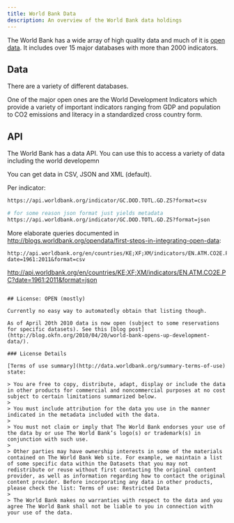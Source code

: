 ```yaml
---
title: World Bank Data
description: An overview of the World Bank data holdings
---
```


The World Bank has a wide array of high quality data and much of it is [open data][]. It includes over 15 major databases with more than 2000 indicators.

[open data]: https://opendefinition.org/

## Data

There are a variety of different databases.

One of the major open ones are the World Development Indicators which provide a variety of important indicators ranging from GDP and population to CO2 emissions and literacy in a standardized cross country form.

## API

The World Bank has a data API. You can use this to access a variety of data including the world developemn

You can get data in CSV, JSON and XML (default).

Per indicator:

```bash
https://api.worldbank.org/indicator/GC.DOD.TOTL.GD.ZS?format=csv

# for some reason json format just yields metadata
https://api.worldbank.org/indicator/GC.DOD.TOTL.GD.ZS?format=json
```

More elaborate queries documented in http://blogs.worldbank.org/opendata/first-steps-in-integrating-open-data:

```
http://api.worldbank.org/en/countries/KE;XF;XM/indicators/EN.ATM.CO2E.PC?date=1961:2011&format=csv

```
http://api.worldbank.org/en/countries/KE;XF;XM/indicators/EN.ATM.CO2E.PC?date=1961:2011&format=json
```

## License: OPEN (mostly)

Currently no easy way to automatedly obtain that listing though.

As of April 20th 2010 data is now open (subject to some reservations for specific datasets). See this [blog post](http://blog.okfn.org/2010/04/20/world-bank-opens-up-development-data/).

### License Details

[Terms of use summary](http://data.worldbank.org/summary-terms-of-use) state:

> You are free to copy, distribute, adapt, display or include the data in other products for commercial and noncommercial purposes at no cost subject to certain limitations summarized below.
> 
> You must include attribution for the data you use in the manner indicated in the metadata included with the data.
> 
> You must not claim or imply that The World Bank endorses your use of the data by or use The World Bank’s logo(s) or trademark(s) in conjunction with such use.
>
> Other parties may have ownership interests in some of the materials contained on The World Bank Web site. For example, we maintain a list of some specific data within the Datasets that you may not redistribute or reuse without first contacting the original content provider, as well as information regarding how to contact the original content provider. Before incorporating any data in other products, please check the list: Terms of use: Restricted Data
>
> The World Bank makes no warranties with respect to the data and you agree The World Bank shall not be liable to you in connection with your use of the data.

